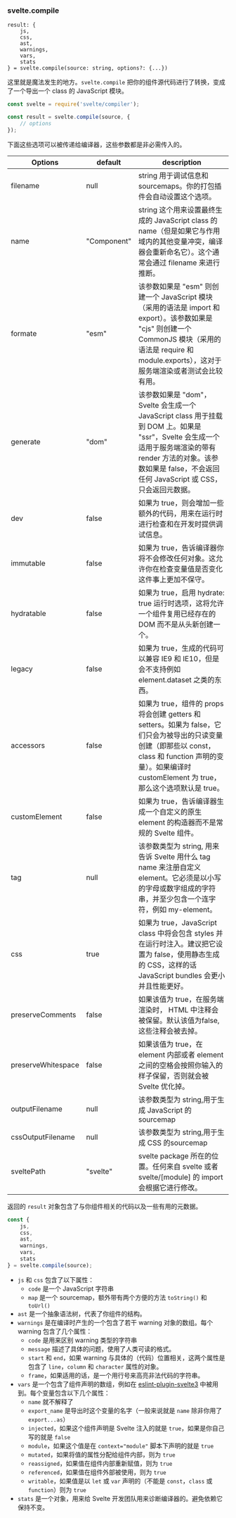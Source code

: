### svelte.compile

```
result: {
	js,
	css,
	ast,
	warnings,
	vars,
	stats
} = svelte.compile(source: string, options?: {...})

```

这里就是魔法发生的地方。`svelte.compile` 把你的组件源代码进行了转换，变成了一个导出一个 class 的 JavaScript 模块。

```js
const svelte = require('svelte/compiler');

const result = svelte.compile(source, {
	// options
});
```

下面这些选项可以被传递给编译器，这些参数都是非必需传入的。

Options | default | description
-- | -- | --
filename | null | string 用于调试信息和 sourcemaps。你的打包插件会自动设置这个选项。
name | "Component" | string 这个用来设置最终生成的 JavaScript class 的 name（但是如果它与作用域内的其他变量冲突，编译器会重新命名它）。这个通常会通过 filename 来进行推断。
formate | "esm" | 该参数如果是 "esm" 则创建一个 JavaScript 模块（采用的语法是 import 和 export）。该参数如果是 "cjs" 则创建一个 CommonJS 模块（采用的语法是 require 和 module.exports），这对于服务端渲染或者测试会比较有用。
generate | "dom" | 该参数如果是 "dom"，Svelte 会生成一个 JavaScript class 用于挂载到 DOM 上。如果是 "ssr"，Svelte 会生成一个适用于服务端渲染的带有 render 方法的对象。该参数如果是 false，不会返回任何 JavaScript 或 CSS，只会返回元数据。
dev | false | 如果为 true，则会增加一些额外的代码，用来在运行时进行检查和在开发时提供调试信息。
immutable | false | 如果为 true，告诉编译器你将不会修改任何对象。这允许你在检查变量值是否变化这件事上更加不保守。
hydratable | false | 如果为 true，启用 hydrate: true 运行时选项，这将允许一个组件复用已经存在的 DOM 而不是从头新创建一个。
legacy | false | 如果为 true，生成的代码可以兼容 IE9 和 IE10，但是会不支持例如 element.dataset 之类的东西。
accessors | false | 如果为 true，组件的 props 将会创建 getters 和 setters。如果为 false，它们只会为被导出的只读变量创建（即那些以 const，class 和 function 声明的变量）。如果编译时 customElement 为 true，那么这个选项默认是 true。
customElement | false | 如果为 true，告诉编译器生成一个自定义的原生 element 的构造器而不是常规的 Svelte 组件。
tag | null | 该参数类型为 string,  用来告诉 Svelte 用什么 tag name 来注册自定义 element。它必须是以小写的字母或数字组成的字符串，并至少包含一个连字符，例如 my-element。
css | true | 如果为 true，JavaScript class 中将会包含 styles 并在运行时注入。建议把它设置为 false，使用静态生成的 CSS，这样的话 JavaScript bundles 会更小并且性能更好。
preserveComments | false | 如果该值为 true，在服务端渲染时， HTML 中注释会被保留。默认该值为false, 这些注释会被去掉。
preserveWhitespace | false | 如果该值为 true，在 element 内部或者 element 之间的空格会按照你输入的样子保留，否则就会被 Svelte 优化掉。
outputFilename | null | 该参数类型为 string,用于生成 JavaScript 的sourcemap
cssOutputFilename | null | 该参数类型为 string,用于生成 CSS 的sourcemap
sveltePath | "svelte" | svelte package 所在的位置。任何来自 svelte 或者 svelte/[module] 的 import 会根据它进行修改。                                                                            |

返回的 `result` 对象包含了与你组件相关的代码以及一些有用的元数据。

```js
const {
	js,
	css,
	ast,
	warnings,
	vars,
	stats
} = svelte.compile(source);
```

- `js` 和 `css` 包含了以下属性：
    - `code` 是一个 JavaScript 字符串
    - `map` 是一个 sourcemap，额外带有两个方便的方法 `toString()` 和 `toUrl()`
- `ast` 是一个抽象语法树，代表了你组件的结构。
- `warnings` 是在编译时产生的一个包含了若干 warning 对象的数组。每个 warning 包含了几个属性：
    - `code` 是用来区别 warning 类型的字符串
    - `message` 描述了具体的问题，使用了人类可读的格式。
    - `start` 和 `end`，如果 warning 与具体的（代码）位置相关，这两个属性是包含了 `line`，`column` 和 `character` 属性的对象。
    - `frame`，如果适用的话，是一个用行号来高亮非法代码的字符串。
- `vars` 是一个包含了组件声明的数组，例如在 [eslint-plugin-svelte3](https://github.com/sveltejs/eslint-plugin-svelte3) 中被用到。每个变量包含以下几个属性：
    - `name` 就不解释了
    - `export_name` 是导出时这个变量的名字（一般来说就是 `name` 除非你用了 `export...as`）
    - `injected`，如果这个组件声明是 Svelte 注入的就是 `true`，如果是你自己写的就是 `false`
    - `module`，如果这个值是在 `context="module"` 脚本下声明的就是 `true`
    - `mutated`，如果将值的属性分配给组件内部，则为 `true`
    - `reassigned`，如果值在组件内部重新赋值，则为 `true`
    - `referenced`，如果值在组件外部被使用，则为 `true`
    - `writable`，如果值是以 `let` 或 `var` 声明的（不能是 `const`，`class` 或 `function`）则为 `true`
- `stats` 是一个对象，用来给 Svelte 开发团队用来诊断编译器的。避免依赖它保持不变。